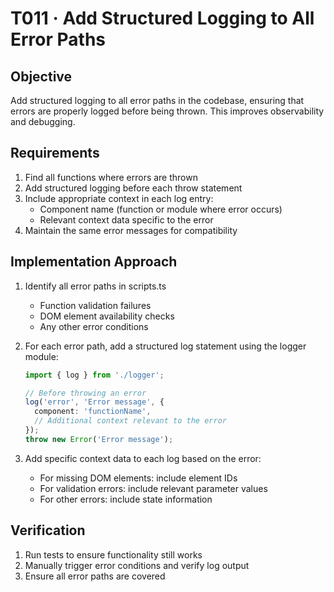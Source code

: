 # T011 · Add Structured Logging to All Error Paths

## Objective

Add structured logging to all error paths in the codebase, ensuring that errors are properly logged before being thrown. This improves observability and debugging.

## Requirements

1. Find all functions where errors are thrown
2. Add structured logging before each throw statement
3. Include appropriate context in each log entry:
   - Component name (function or module where error occurs)
   - Relevant context data specific to the error
4. Maintain the same error messages for compatibility

## Implementation Approach

1. Identify all error paths in scripts.ts

   - Function validation failures
   - DOM element availability checks
   - Any other error conditions

2. For each error path, add a structured log statement using the logger module:

   ```typescript
   import { log } from './logger';

   // Before throwing an error
   log('error', 'Error message', {
     component: 'functionName',
     // Additional context relevant to the error
   });
   throw new Error('Error message');
   ```

3. Add specific context data to each log based on the error:
   - For missing DOM elements: include element IDs
   - For validation errors: include relevant parameter values
   - For other errors: include state information

## Verification

1. Run tests to ensure functionality still works
2. Manually trigger error conditions and verify log output
3. Ensure all error paths are covered
